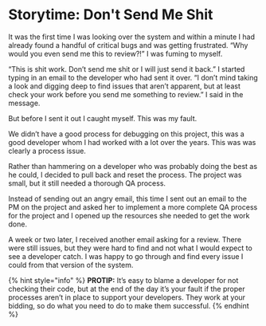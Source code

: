 # Storytime: Don't Send Me Shit

It was the first time I was looking over the system and within a minute I had already found a handful of critical bugs and was getting frustrated. “Why would you even send me this to review?!” I was fuming to myself.

“This is shit work. Don’t send me shit or I will just send it back.” I started typing in an email to the developer who had sent it over. “I don’t mind taking a look and digging deep to find issues that aren’t apparent, but at least check your work before you send me something to review.” I said in the message.

But before I sent it out I caught myself. This was my fault.

We didn’t have a good process for debugging on this project, this was a good developer whom I had worked with a lot over the years. This was was clearly a process issue.

Rather than hammering on a developer who was probably doing the best as he could, I decided to pull back and reset the process. The project was small, but it still needed a thorough QA process.

Instead of sending out an angry email, this time I sent out an email to the PM on the project and asked her to implement a more complete QA process for the project and I opened up the resources she needed to get the work done.

A week or two later, I received another email asking for a review. There were still issues, but they were hard to find and not what I would expect to see a developer catch. I was happy to go through and find every issue I could from that version of the system.

{% hint style="info" %}
**PROTIP:** It’s easy to blame a developer for not checking their code, but at the end of the day it’s your fault if the proper processes aren’t in place to support your developers. They work at your bidding, so do what you need to do to make them successful.
{% endhint %}

